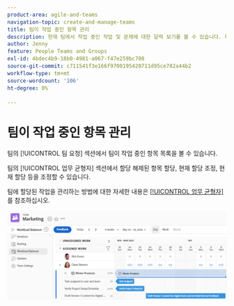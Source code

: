 ```yaml
---
product-area: agile-and-teams
navigation-topic: create-and-manage-teams
title: 팀이 작업 중인 항목 관리
description: 현재 팀에서 작업 중인 작업 및 문제에 대한 달력 보기를 볼 수 있습니다. 미지정 항목 지정, 현재 지정 조정, 현재 지정 조정 등을 수행할 수 있습니다.
author: Jenny
feature: People Teams and Groups
exl-id: 4bdec4b9-18b0-4981-a067-f47e259bc708
source-git-commit: c711541f3e166f9700195420711d95ce782a44b2
workflow-type: tm+mt
source-wordcount: '106'
ht-degree: 0%

---
```


# 팀이 작업 중인 항목 관리

팀의 [!UICONTROL 팀 요청] 섹션에서 팀이 작업 중인 항목 목록을 볼 수 있습니다.

팀의 [!UICONTROL 업무 균형자] 섹션에서 할당 해제된 항목 할당, 현재 할당 조정, 현재 할당 등을 조정할 수 있습니다.

팀에 할당된 작업을 관리하는 방법에 대한 자세한 내용은 [[!UICONTROL 업무 균형자]](../../resource-mgmt/workload-balancer/assign-work-in-workload-balancer.md)를 참조하십시오.

![업무 균형자를 표시하는 팀 페이지](assets/team-page-workload-balancer.png)

